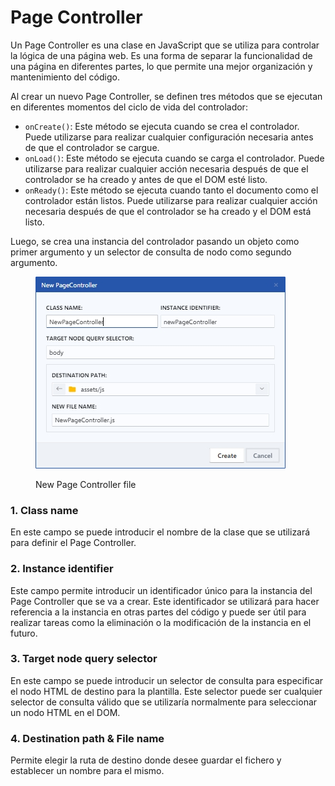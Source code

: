 # Page Controller

Un Page Controller es una clase en JavaScript que se utiliza para controlar la lógica de una página web. Es una forma de separar la funcionalidad de una página en diferentes partes, lo que permite una mejor organización y mantenimiento del código.

Al crear un nuevo Page Controller, se definen tres métodos que se ejecutan en diferentes momentos del ciclo de vida del controlador:

* `onCreate()`: Este método se ejecuta cuando se crea el controlador. Puede utilizarse para realizar cualquier configuración necesaria antes de que el controlador se cargue.
* `onLoad()`: Este método se ejecuta cuando se carga el controlador. Puede utilizarse para realizar cualquier acción necesaria después de que el controlador se ha creado y antes de que el DOM esté listo.
* `onReady()`: Este método se ejecuta cuando tanto el documento como el controlador están listos. Puede utilizarse para realizar cualquier acción necesaria después de que el controlador se ha creado y el DOM está listo.

Luego, se crea una instancia del controlador pasando un objeto como primer argumento y un selector de consulta de nodo como segundo argumento.

<div align="left">

<figure><img src="../../.gitbook/assets/page-controller.jpg" alt=""><figcaption><p>New Page Controller file</p></figcaption></figure>

</div>

### 1. Class name

En este campo se puede introducir el nombre de la clase que se utilizará para definir el Page Controller.

### 2. Instance identifier

Este campo permite introducir un identificador único para la instancia del Page Controller que se va a crear. Este identificador se utilizará para hacer referencia a la instancia en otras partes del código y puede ser útil para realizar tareas como la eliminación o la modificación de la instancia en el futuro.

### 3. Target node query selector

En este campo se puede introducir un selector de consulta para especificar el nodo HTML de destino para la plantilla. Este selector puede ser cualquier selector de consulta válido que se utilizaría normalmente para seleccionar un nodo HTML en el DOM.

### 4. Destination path & File name

Permite elegir la ruta de destino donde desee guardar el fichero y establecer un nombre para el mismo.
